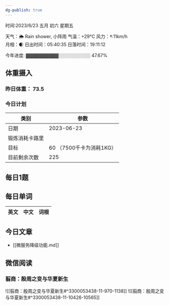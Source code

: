 ```yaml
---
dg-publish: true
---
```



时间:2023/6/23 五月 初六 星期五

天气：🌦   Rain shower, 小阵雨 气温：+29°C 风力：↖11km/h  
月相：🌒 日出时间：05:40:35 日落时间：19:11:12

今年进度: ▓▓▓▓▓▓▓▓▓▓░░░░░░░░░░ 47.67%

## 体重摄入

### 昨日体重： 73.5
### 今日计划

| 类别           | 参数                    |
| -------------- | ----------------------- |
| 日期           | 2023-06-23               |
| 锻炼消耗卡路里 | |
| 目标           | 60      （7500千卡为消耗1KG）                |
| 目前剩余次数               |        225                  |



## 每日1题


## 每日单词

| 英文       | 中文       |词根|
| ---------- | ---------- | ---|


## 今日文章

- [[微服务降级功能.md]]


## 微信阅读

<!-- start of weread -->

### 翦商：殷周之变与华夏新生
![[翦商：殷周之变与华夏新生#^3300053438-11-970-1138]]
![[翦商：殷周之变与华夏新生#^3300053438-11-10426-10565]]

<!-- end of weread -->
